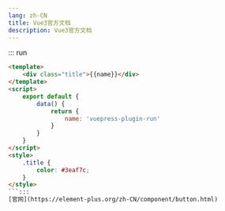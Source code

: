 ```yaml
---
lang: zh-CN
title: Vue3官方文档
description: Vue3官方文档
---
```

::: run
```html
<template>
    <div class="title">{{name}}</div>
</template>
<script>
    export default {
        data() {
            return {
                name: 'vuepress-plugin-run'
            }
        }
    }
</script>
<style>
    .title {
        color: #3eaf7c;
    }
</style>
```:::
[官网](https://element-plus.org/zh-CN/component/button.html) 